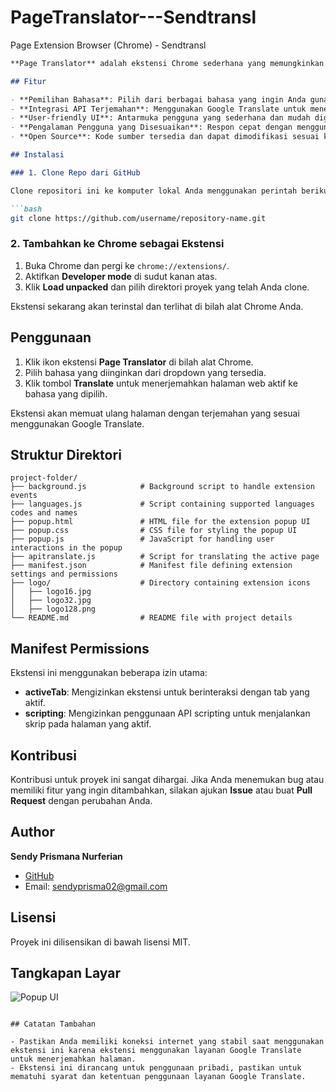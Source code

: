 # PageTranslator---Sendtransl
Page Extension Browser (Chrome) - Sendtransl

```markdown
**Page Translator** adalah ekstensi Chrome sederhana yang memungkinkan Anda menerjemahkan halaman web ke berbagai bahasa secara langsung dengan mudah. Ekstensi ini dibuat oleh **Sendy** untuk memudahkan pengguna dalam mengakses terjemahan halaman web tanpa perlu meninggalkan tab aktif mereka.

## Fitur

- **Pemilihan Bahasa**: Pilih dari berbagai bahasa yang ingin Anda gunakan untuk menerjemahkan halaman web.
- **Integrasi API Terjemahan**: Menggunakan Google Translate untuk menerjemahkan halaman dengan cepat.
- **User-friendly UI**: Antarmuka pengguna yang sederhana dan mudah digunakan.
- **Pengalaman Pengguna yang Disesuaikan**: Respon cepat dengan menggunakan tombol translate langsung dari popup ekstensi.
- **Open Source**: Kode sumber tersedia dan dapat dimodifikasi sesuai kebutuhan Anda.

## Instalasi

### 1. Clone Repo dari GitHub

Clone repositori ini ke komputer lokal Anda menggunakan perintah berikut:

```bash
git clone https://github.com/username/repository-name.git
```

### 2. Tambahkan ke Chrome sebagai Ekstensi

1. Buka Chrome dan pergi ke `chrome://extensions/`.
2. Aktifkan **Developer mode** di sudut kanan atas.
3. Klik **Load unpacked** dan pilih direktori proyek yang telah Anda clone.

Ekstensi sekarang akan terinstal dan terlihat di bilah alat Chrome Anda.

## Penggunaan

1. Klik ikon ekstensi **Page Translator** di bilah alat Chrome.
2. Pilih bahasa yang diinginkan dari dropdown yang tersedia.
3. Klik tombol **Translate** untuk menerjemahkan halaman web aktif ke bahasa yang dipilih.

Ekstensi akan memuat ulang halaman dengan terjemahan yang sesuai menggunakan Google Translate.

## Struktur Direktori

```plaintext
project-folder/
├── background.js            # Background script to handle extension events
├── languages.js             # Script containing supported languages codes and names
├── popup.html               # HTML file for the extension popup UI
├── popup.css                # CSS file for styling the popup UI
├── popup.js                 # JavaScript for handling user interactions in the popup
├── apitranslate.js          # Script for translating the active page
├── manifest.json            # Manifest file defining extension settings and permissions
├── logo/                    # Directory containing extension icons
│   ├── logo16.jpg
│   ├── logo32.jpg
│   ├── logo128.png
└── README.md                # README file with project details
```

## Manifest Permissions

Ekstensi ini menggunakan beberapa izin utama:

- **activeTab**: Mengizinkan ekstensi untuk berinteraksi dengan tab yang aktif.
- **scripting**: Mengizinkan penggunaan API scripting untuk menjalankan skrip pada halaman yang aktif.

## Kontribusi

Kontribusi untuk proyek ini sangat dihargai. Jika Anda menemukan bug atau memiliki fitur yang ingin ditambahkan, silakan ajukan **Issue** atau buat **Pull Request** dengan perubahan Anda.

## Author

**Sendy Prismana Nurferian**

- [GitHub](https://github.com/SendyPrismanaNurferian)
- Email: sendyprisma02@gmail.com

## Lisensi

Proyek ini dilisensikan di bawah lisensi MIT.

## Tangkapan Layar

![Popup UI]([image.png](https://github.com/SendyPrismanaNurferian/PageTranslator---Sendtransl/blob/main/pagetranlatorextension/image.png))
```

## Catatan Tambahan

- Pastikan Anda memiliki koneksi internet yang stabil saat menggunakan ekstensi ini karena ekstensi menggunakan layanan Google Translate untuk menerjemahkan halaman.
- Ekstensi ini dirancang untuk penggunaan pribadi, pastikan untuk mematuhi syarat dan ketentuan penggunaan layanan Google Translate.
